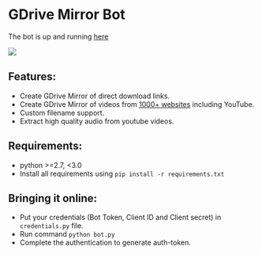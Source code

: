 # GDrive Mirror Bot
The bot is up and running [here](https://t.me/gdrivemirror_bot)

![​](https://telegra.ph/file/6bbe2759c304a5b834ee2.jpg)

## Features:
- Create GDrive Mirror of direct download links.
- Create GDrive Mirror of videos from [1000+ websites](http://rg3.github.io/youtube-dl/supportedsites.html) including YouTube.
- Custom filename support.
- Extract high quality audio from youtube videos.

## Requirements:
- python >=2.7, <3.0
- Install all requirements using `pip install -r requirements.txt`

## Bringing it online:
- Put your credentials (Bot Token, Client ID and Client secret) in `credentials.py` file.
- Run command `python bot.py`
- Complete the authentication to generate auth-token.


